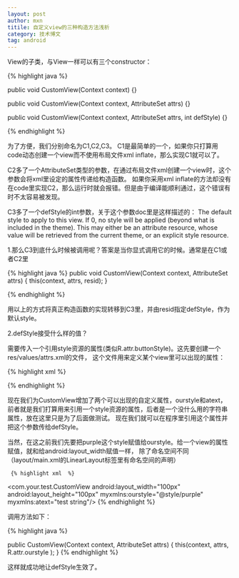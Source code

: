 ```yaml
---
layout: post
author: mxn
titile: 自定义view的三种构造方法浅析
category: 技术博文
tag: android
---
```


View的子类，与View一样可以有三个constructor：

  {% highlight java  %}

   public void CustomView(Context context) {}

   public void CustomView(Context context, AttributeSet attrs) {}

   public void CustomView(Context context, AttributeSet attrs, int defStyle) {}

   {% endhighlight %}

为了方便，我们分别命名为C1,C2,C3。
C1是最简单的一个，如果你只打算用code动态创建一个view而不使用布局文件xml inflate，那么实现C1就可以了。

C2多了一个AttributeSet类型的参数，在通过布局文件xml创建一个view时，这个参数会将xml里设定的属性传递给构造函数。
如果你采用xml inflate的方法却没有在code里实现C2，那么运行时就会报错。但是由于编译能顺利通过，这个错误有时不太容易被发现。

C3多了一个defStyle的int参数，关于这个参数doc里是这样描述的：
The default style to apply to this view. If 0, no style will be applied (beyond what is included in the theme).
This may either be an attribute resource, whose value will be retrieved from the current theme, or an explicit
style resource.

1.那么C3到底什么时候被调用呢？答案是当你显式调用它的时候。通常是在C1或者C2里

  {% highlight java  %}
  public void CustomView(Context context, AttributeSet attrs) {
     this(context, attrs, resid);
  }

   {% endhighlight %}

用以上的方式将真正构造函数的实现转移到C3里，并由resid指定defStyle，作为默认style。

2.defStyle接受什么样的值？

需要传入一个引用style资源的属性(类似R.attr.buttonStyle)。这先要创建一个res/values/attrs.xml的文件，
这个文件用来定义某个view里可以出现的属性：

  {% highlight xml  %}

 <?xml version="1.0" encoding="utf-8"?>
 <resources>
     <declare-styleable name="CustomView">
         <attr name="ourstyle" format="reference" />
         <attr name="atext" format="string" />
     </declare-styleable>
 </resources>

   {% endhighlight %}

现在我们为CustomView增加了两个可以出现的自定义属性，ourstyle和atext，前者就是我们打算用来引用一个style资源的属性，后者是一个没什么用的字符串属性，放在这里只是为了后面做测试。
现在我们就可以在程序里引用这个属性并把这个参数传给defStyle。

当然，在这之前我们先要把purple这个style赋值给ourstyle。给一个view的属性赋值，就和给android:layout_width赋值一样，
除了命名空间不同（layout/main.xml的LinearLayout标签里有命名空间的声明）

     {% highlight xml  %}
 <com.your.test.CustomView android:layout_width="100px"
                           android:layout_height="100px"
                           myxmlns:ourstyle="@style/purple"
                           myxmlns:atext="test string"/>
     {% endhighlight %}

调用方法如下：

  {% highlight java  %}

 public CustomView(Context context, AttributeSet attrs) {
     this(context, attrs, R.attr.ourstyle );
 }
   {% endhighlight %}

这样就成功地让defStyle生效了。

